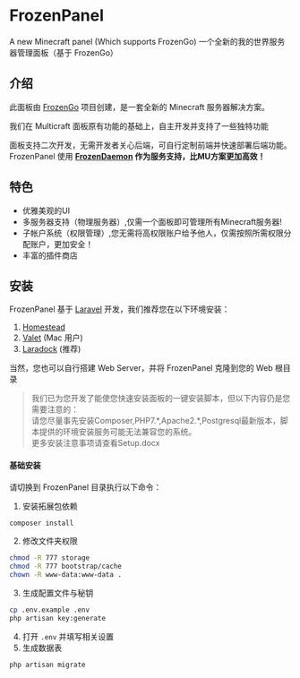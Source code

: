 # FrozenPanel
A new Minecraft panel (Which supports FrozenGo)
一个全新的我的世界服务器管理面板（基于 FrozenGo）

## 介绍
此面板由 [FrozenGo](https://github.com/Rubiginosu/frozen-go) 项目创建，是一套全新的 Minecraft 服务器解决方案。

我们在 Multicraft 面板原有功能的基础上，自主开发并支持了一些独特功能

面板支持二次开发，无需开发者关心后端，可自行定制前端并快速部署后端功能。
FrozenPanel 使用 **[FrozenDaemon](https://github.com/Rubiginosu/FrozenDaemon) 作为服务支持，比MU方案更加高效！**

## 特色
- 优雅美观的UI
- 多服务器支持（物理服务器）,仅需一个面板即可管理所有Minecraft服务器!
- 子帐户系统（权限管理）,您无需将高权限账户给予他人，仅需按照所需权限分配账户，更加安全！
- 丰富的插件商店


## 安装
FrozenPanel 基于 [Laravel](https://laravel.com/) 开发，我们推荐您在以下环境安装：
1. [Homestead](http://d.laravel-china.org/docs/5.4/homestead)
2. [Valet](http://d.laravel-china.org/docs/5.4/valet) (Mac 用户)
3. [Laradock](http://laradock.io/) (推荐)

当然，您也可以自行搭建 Web Server，并将 FrozenPanel 克隆到您的 Web 根目录

>我们已为您开发了能使您快速安装面板的一键安装脚本，但以下内容仍是您需要注意的：<br />
>请您尽量事先安装Composer,PHP7.\*,Apache2.\*,Postgresql最新版本，脚本提供的环境安装服务可能无法兼容您的系统。<br />
>更多安装注意事项请查看Setup.docx<br />
#### 基础安装
请切换到 FrozenPanel 目录执行以下命令：
1. 安装拓展包依赖
```bash
composer install
```
2. 修改文件夹权限
```bash
chmod -R 777 storage
chmod -R 777 bootstrap/cache
chown -R www-data:www-data .
```
3. 生成配置文件与秘钥
```bash
cp .env.example .env
php artisan key:generate
```

4. 打开 ``.env`` 并填写相关设置
5. 生成数据表
```bash
php artisan migrate
```

